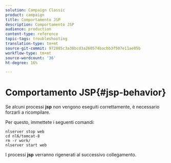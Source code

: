 ```yaml
---
solution: Campaign Classic
product: campaign
title: Comportamento JSP
description: Comportamento JSP
audience: production
content-type: reference
topic-tags: troubleshooting
translation-type: tm+mt
source-git-commit: 972885c3a38bcd3a260574bacbb3f507e11ae05b
workflow-type: tm+mt
source-wordcount: '36'
ht-degree: 16%

---
```



# Comportamento JSP{#jsp-behavior}

Se alcuni processi **jsp** non vengono eseguiti correttamente, è necessario forzarli a ricompilare.

Per questo, immettete i seguenti comandi:

```
nlserver stop web
cd nl6/tomcat-8
rm -r work/
nlserver start web
```

I processi **jsp** verranno rigenerati al successivo collegamento.
